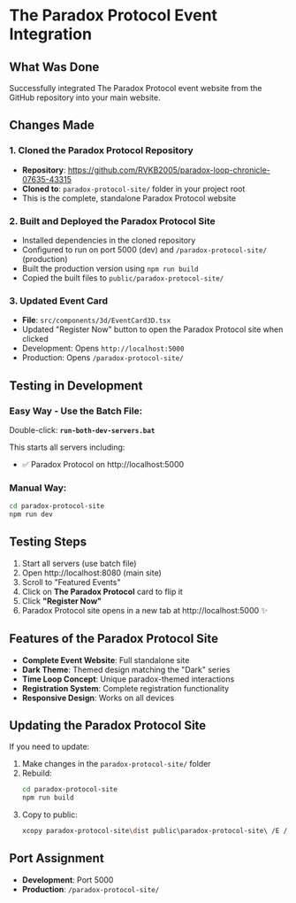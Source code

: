 # The Paradox Protocol Event Integration

## What Was Done

Successfully integrated The Paradox Protocol event website from the GitHub repository into your main website.

## Changes Made

### 1. Cloned the Paradox Protocol Repository
- **Repository**: https://github.com/RVKB2005/paradox-loop-chronicle-07635-43315
- **Cloned to**: `paradox-protocol-site/` folder in your project root
- This is the complete, standalone Paradox Protocol website

### 2. Built and Deployed the Paradox Protocol Site
- Installed dependencies in the cloned repository
- Configured to run on port 5000 (dev) and `/paradox-protocol-site/` (production)
- Built the production version using `npm run build`
- Copied the built files to `public/paradox-protocol-site/`

### 3. Updated Event Card
- **File**: `src/components/3d/EventCard3D.tsx`
- Updated "Register Now" button to open the Paradox Protocol site when clicked
- Development: Opens `http://localhost:5000`
- Production: Opens `/paradox-protocol-site/`

## Testing in Development

### Easy Way - Use the Batch File:
Double-click: **`run-both-dev-servers.bat`**

This starts all servers including:
- ✅ Paradox Protocol on http://localhost:5000

### Manual Way:
```bash
cd paradox-protocol-site
npm run dev
```

## Testing Steps

1. Start all servers (use batch file)
2. Open http://localhost:8080 (main site)
3. Scroll to "Featured Events"
4. Click on **The Paradox Protocol** card to flip it
5. Click **"Register Now"**
6. Paradox Protocol site opens in a new tab at http://localhost:5000 ✨

## Features of the Paradox Protocol Site

- **Complete Event Website**: Full standalone site
- **Dark Theme**: Themed design matching the "Dark" series
- **Time Loop Concept**: Unique paradox-themed interactions
- **Registration System**: Complete registration functionality
- **Responsive Design**: Works on all devices

## Updating the Paradox Protocol Site

If you need to update:

1. Make changes in the `paradox-protocol-site/` folder
2. Rebuild:
   ```bash
   cd paradox-protocol-site
   npm run build
   ```
3. Copy to public:
   ```bash
   xcopy paradox-protocol-site\dist public\paradox-protocol-site\ /E /I /Y
   ```

## Port Assignment

- **Development**: Port 5000
- **Production**: `/paradox-protocol-site/`
